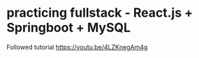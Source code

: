 # practicing fullstack - React.js + Springboot + MySQL
Followed tutorial https://youtu.be/4LZKnegAm4g
